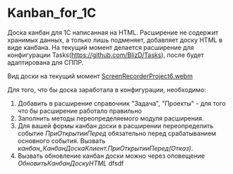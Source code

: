 # Kanban_for_1C
Доска канбан для 1С написанная на HTML.
Расширение не содержит хранимых данных, а только лишь подменяет, добавляет доску HTML в виде канбана.
На текущий момент делается расширение для конфигурации Tasks(https://github.com/BlizD/Tasks), 
после будет адаптирована для СППР.

Вид доски на текущий момент
[ScreenRecorderProject6.webm](https://github.com/user-attachments/assets/995b7ba5-1bd7-424a-b7c0-f7f8ef00a463)


Для того, что бы доска заработала в конфигурации, необходимо:
1. Добавить в расширение справочник "Задача", "Проекты" - для того что бы расширение работало правильно
2. Заполнить методы переопределяемого модуля расширения.
3. Для вашей формы канбан доски в расширении переопределить событие *ПриОткрытииПеред* обязательно перед срабатыванием основного события. Вызвать *канбан_КанбанДоскаКлиент.ПриОткрытииПеред(Отказ)*.
4. Вызвать обновление канбан доски можно через оповещение *ОбновитьКанбанДоскуHTML*
dfsdf
